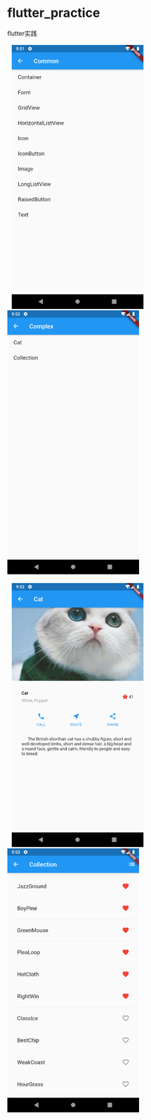 # flutter_practice
 flutter实践
<br><br>
<img src="https://github.com/AiFengH/flutter_practice/blob/master/images/common.png" width="300" style='margin-left:10px'/>
<img src="https://github.com/AiFengH/flutter_practice/blob/master/images/complex.png" width="300"/>
<br><br>
<img src="https://github.com/AiFengH/flutter_practice/blob/master/images/cat.png" width="300" style='margin-left:10px'/>
<img src="https://github.com/AiFengH/flutter_practice/blob/master/images/collection.png" width="300"/>